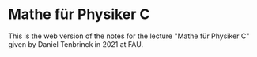 # Mathe für Physiker C
This is the web version of the notes for the lecture "Mathe für Physiker C" given by Daniel Tenbrinck in 2021 at FAU.
